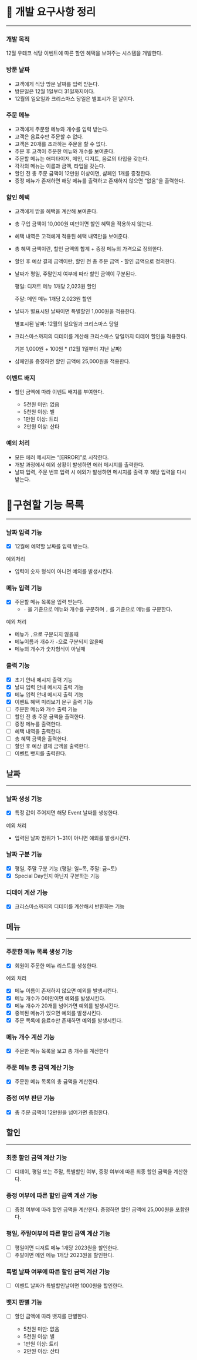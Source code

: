 # 📝 개발 요구사항 정리

---

### 개발 목적

12월 우테코 식당 이벤트에 따른 할인 혜택을 보여주는 시스템을 개발한다.

### 방문 날짜

- 고객에게 식당 방문 날짜를 입력 받는다.
- 방문일은 12월 1일부터 31일까지이다.
- 12월의 일요일과 크리스마스 당일은 별표시가 된 날이다.

### 주문 메뉴

- 고객에게 주문할 메뉴와 개수를 입력 받는다.
- 고객은 음료수만 주문할 수 없다.
- 고객은 20개를 초과하는 주문을 할 수 없다.
- 주문 후 고객이 주문한 메뉴와 개수를 보여준다.
- 주문할 메뉴는 애피타이저, 메인, 디저트, 음료의 타입을 갖는다.
- 각각의 메뉴는 이름과 금액, 타입을 갖는다.
- 할인 전 총 주문 금액이 12만원 이상이면, 샴페인 1개를 증정한다.
- 증정 메뉴가 존재하면 해당 메뉴를 출력하고 존재하지 않으면 “없음”을 출력한다.

### 할인 혜택

- 고객에게 받을 혜택을 계산해 보여준다.
- 총 구입 금액이 10,000원 미만이면 할인 혜택을 적용하지 않는다.
- 혜택 내역은 고객에게 적용된 혜택 내역만을 보여준다.
- 총 혜택 금액이란, 할인 금액의 합계 + 증정 메뉴의 가격으로 정의한다.
- 할인 후 예상 결제 금액이란, 할인 전 총 주문 금액 - 할인 금액으로 정의한다.
- 날짜가 평일, 주말인지 여부에 따라 할인 금액이 구분된다.

  평일: 디저트 메뉴 1개당 2,023원 할인

  주말: 메인 메뉴 1개당 2,023원 할인

- 날짜가 별표시된 날짜이면 특별할인 1,000원을 적용한다.

  별표시된 날짜: 12월의 일요일과 크리스마스 당일

- 크리스마스까지의 디데이를 계산해 크리스마스 당일까지 디데이 할인을 적용한다.

  기본 1,000원 + 100원 * (12월 1일부터 지난 날짜)

- 샴페인을 증정하면 할인 금액에 25,000원을 적용한다.

### 이벤트 배지

- 할인 금액에 따라 이벤트 배지를 부여한다.

    - 5천원 미만: 없음
    - 5천원 이상: 별
    - 1만원 이상: 트리
    - 2만원 이상: 산타

### 예외 처리

- 모든 에러 메시지는 “[ERROR]”로 시작한다.
- 개발 과정에서 예외 상황이 발생하면 에러 메시지를 출력한다.
- 날짜 입력, 주문 번호 입력 시 예외가 발생하면 메시지를 출력 후 해당 입력을 다시 받는다.

# 🚀구현할 기능 목록

---

### 날짜 입력 기능

- [x]  12월에 예약할 날짜를 입력 받는다.

예외처리

- 입력이 숫자 형식이 아니면 예외를 발생시킨다.

### 메뉴 입력 기능

- [x]  주문할 메뉴 목록을 입력 받는다.
    - `-` 을 기준으로 메뉴와 개수를 구분하며 `,` 를 기준으로 메뉴를 구분한다.

예외 처리

- 메뉴가 `,`으로 구분되지 않을때
- 메뉴이름과 개수가 `-`으로 구분되지 않을때
- 메뉴의 개수가 숫자형식이 아닐때

### 출력 기능

- [x]  초기 안내 메시지 출력 기능
- [x]  날짜 입력 안내 메시지 출력 기능
- [x]  메뉴 입력 안내 메시지 출력 기능
- [x]  이벤트 혜택 미리보기 문구 출력 기능
- [ ]  주문한 메뉴와 개수 출력 기능
- [ ]  할인 전 총 주문 금액을 출력한다.
- [ ]  증정 메뉴를 출력한다.
- [ ]  혜택 내역을 출력한다.
- [ ]  총 혜택 금액을 출력한다.
- [ ]  할인 후 예상 결제 금액을 출력한다.
- [ ]  이벤트 뱃지를 출력한다.

## 날짜

---

### 날짜 생성 기능

- [x]  특정 값이 주어지면 해당 Event 날짜를 생성한다.

예외 처리

- 입력된 날짜 범위가 1~31이 아니면 예외를 발생시킨다.

### 날짜 구분 기능

- [x]  평일, 주말 구분 기능 (평일: 일~목, 주말: 금~토)
- [x]  Special Day인지 아닌지 구분하는 기능

### 디데이 계산 기능

- [x]  크리스마스까지의 디데이를 계산해서 반환하는 기능

## 메뉴

---

### 주문한 메뉴 목록 생성 기능

- [x]  회원이 주문한 메뉴 리스트를 생성한다.

예외 처리

- [x]  메뉴 이름이 존재하지 않으면 예외를 발생시킨다.
- [x]  메뉴 개수가 0미만이면 예외를 발생시킨다.
- [x]  메뉴 개수가 20개를 넘어가면 예외를 발생시킨다.
- [x]  중복된 메뉴가 있으면 예외를 발생시킨다.
- [x]  주문 목록에 음료수만 존재하면 예외를 발생시킨다.

### 메뉴 개수 계산 기능

- [x]  주문한 메뉴 목록을 보고 총 개수를 계산한다

### 주문 메뉴 총 금액 계산 기능

- [x]  주문한 메뉴 목록의 총 금액을 계산한다.

### 증정 여부 판단 기능

- [x]  총 주문 금액이 12만원을 넘어가면 증정한다.

## 할인

---

### 최종 할인 금액 계산 기능

- [ ]  디데이, 평일 또는 주말, 특별할인 여부, 증정 여부에 따른 최종 할인 금액을 계산한다.

### 증정 여부에 따른 할인 금액 계산 기능

- [ ]  증정 여부에 따라 할인 금액을 계산한다. 증정하면 할인 금액에 25,000원을 포함한다.

### 평일, 주말여부에 따른 할인 금액 계산 기능

- [ ]  평일이면 디저트 메뉴 1개당 2023원을 할인한다.
- [ ]  주말이면 메인 메뉴 1개당 2023원을 할인한다.

### 특별 날짜 여부에 따른 할인 금액 계산 기능

- [ ]  이벤트 날짜가 특별할인날이면 1000원을 할인한다.

### 뱃지 판별 기능

- [ ]  할인 금액에 따라 뱃지를 판별한다.

    - 5천원 미만: 없음
    - 5천원 이상: 별
    - 1만원 이상: 트리
    - 2만원 이상: 산타
